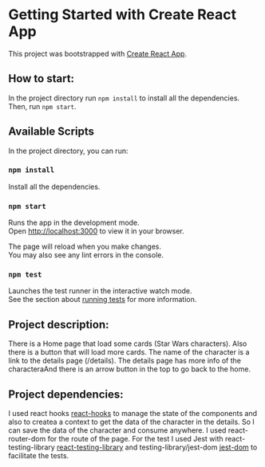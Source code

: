 # Getting Started with Create React App

This project was bootstrapped with [Create React App](https://github.com/facebook/create-react-app).

## How to start:

In the project directory run `npm install` to install all the dependencies.\
Then, run `npm start`.

## Available Scripts

In the project directory, you can run:

### `npm install`

Install all the dependencies.

### `npm start`

Runs the app in the development mode.\
Open [http://localhost:3000](http://localhost:3000) to view it in your browser.

The page will reload when you make changes.\
You may also see any lint errors in the console.

### `npm test`

Launches the test runner in the interactive watch mode.\
See the section about [running tests](https://facebook.github.io/create-react-app/docs/running-tests) for more information.

## Project description:

There is a Home page that load some cards (Star Wars characters). Also there is a button that will load more cards.
The name of the character is a link to the details page (/details).
The details page has more info of the characteraAnd there is an arrow button in the top to go back to the home.

## Project dependencies:

I used react hooks [react-hooks](https://reactjs.org/docs/hooks-intro.html) to manage the state of the components and also to createa a context to get the data of the character in the details.
So I can save the data of the character and consume anywhere.
I used react-router-dom for the route of the page.
For the test I used Jest with react-testing-library [react-testing-library](https://testing-library.com/docs/react-testing-library/intro/) and
testing-library/jest-dom [jest-dom](https://testing-library.com/docs/ecosystem-jest-dom/) to facilitate the tests.
